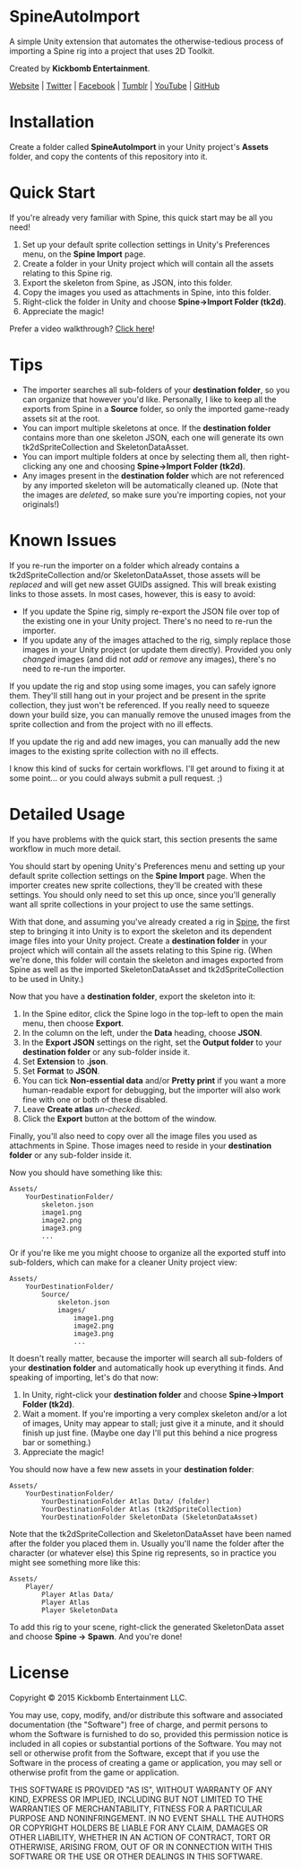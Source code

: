 # SpineAutoImport

A simple Unity extension that automates the otherwise-tedious process of importing a Spine rig into a project that uses 2D Toolkit.

Created by **Kickbomb Entertainment**.

[Website](http://kickbomb.us) | [Twitter](https://twitter.com/kickbomb) | [Facebook](https://www.facebook.com/431706723671340) | [Tumblr](http://kickbombentertainment.tumblr.com/) | [YouTube](http://www.youtube.com/channel/UC0Zt4aySrXEaw5SG8x0oHlA) | [GitHub](https://github.com/kickbomb)

# Installation

Create a folder called **SpineAutoImport** in your Unity project's **Assets** folder, and copy the contents of this repository into it.

# Quick Start

If you're already very familiar with Spine, this quick start may be all you need!

1. Set up your default sprite collection settings in Unity's Preferences menu, on the **Spine Import** page.
2. Create a folder in your Unity project which will contain all the assets relating to this Spine rig.
3. Export the skeleton from Spine, as JSON, into this folder.
4. Copy the images you used as attachments in Spine, into this folder.
5. Right-click the folder in Unity and choose **Spine->Import Folder (tk2d)**.
6. Appreciate the magic!

Prefer a video walkthrough? [Click here](http://youtu.be/Scz6C1e4icw)!

# Tips

* The importer searches all sub-folders of your **destination folder**, so you can organize that however you'd like. Personally, I like to keep all the exports from Spine in a **Source** folder, so only the imported game-ready assets sit at the root.
* You can import multiple skeletons at once. If the **destination folder** contains more than one skeleton JSON, each one will generate its own tk2dSpriteCollection and SkeletonDataAsset.
* You can import multiple folders at once by selecting them all, then right-clicking any one and choosing **Spine->Import Folder (tk2d)**.
* Any images present in the **destination folder** which are not referenced by any imported skeleton will be automatically cleaned up. (Note that the images are *deleted*, so make sure you're importing copies, not your originals!)

# Known Issues

If you re-run the importer on a folder which already contains a tk2dSpriteCollection and/or SkeletonDataAsset, those assets will be *replaced* and will get new asset GUIDs assigned. This will break existing links to those assets. In most cases, however, this is easy to avoid:

* If you update the Spine rig, simply re-export the JSON file over top of the existing one in your Unity project. There's no need to re-run the importer.
* If you update any of the images attached to the rig, simply replace those images in your Unity project (or update them directly). Provided you only *changed* images (and did not *add* or *remove* any images), there's no need to re-run the importer.

If you update the rig and stop using some images, you can safely ignore them. They'll still hang out in your project and be present in the sprite collection, they just won't be referenced. If you really need to squeeze down your build size, you can manually remove the unused images from the sprite collection and from the project with no ill effects.

If you update the rig and add new images, you can manually add the new images to the existing sprite collection with no ill effects.

I know this kind of sucks for certain workflows. I'll get around to fixing it at some point... or you could always submit a pull request. ;)

# Detailed Usage

If you have problems with the quick start, this section presents the same workflow in much more detail.

You should start by opening Unity's Preferences menu and setting up your default sprite collection settings on the **Spine Import** page. When the importer creates new sprite collections, they'll be created with these settings. You should only need to set this up once, since you'll generally want all sprite collections in your project to use the same settings.

With that done, and assuming you've already created a rig in [Spine](http://esotericsoftware.com), the first step to bringing it into Unity is to export the skeleton and its dependent image files into your Unity project. Create a **destination folder** in your project which will contain all the assets relating to this Spine rig. (When we're done, this folder will contain the skeleton and images exported from Spine as well as the imported SkeletonDataAsset and tk2dSpriteCollection to be used in Unity.)

Now that you have a **destination folder**, export the skeleton into it:

1. In the Spine editor, click the Spine logo in the top-left to open the main menu, then choose **Export**.
2. In the column on the left, under the **Data** heading, choose **JSON**.
3. In the **Export JSON** settings on the right, set the **Output folder** to your **destination folder** or any sub-folder inside it.
4. Set **Extension** to **.json**.
5. Set **Format** to **JSON**.
6. You can tick **Non-essential data** and/or **Pretty print** if you want a more human-readable export for debugging, but the importer will also work fine with one or both of these disabled.
7. Leave **Create atlas** *un-checked*.
8. Click the **Export** button at the bottom of the window.

Finally, you'll also need to copy over all the image files you used as attachments in Spine. Those images need to reside in your **destination folder** or any sub-folder inside it.

Now you should have something like this:

	Assets/
		YourDestinationFolder/
			skeleton.json
			image1.png
			image2.png
			image3.png
			...

Or if you're like me you might choose to organize all the exported stuff into sub-folders, which can make for a cleaner Unity project view:

	Assets/
		YourDestinationFolder/
			Source/
				skeleton.json
				images/
					image1.png
					image2.png
					image3.png
					...

It doesn't really matter, because the importer will search all sub-folders of your **destination folder** and automatically hook up everything it finds. And speaking of importing, let's do that now:

1. In Unity, right-click your **destination folder** and choose **Spine->Import Folder (tk2d)**.
2. Wait a moment. If you're importing a very complex skeleton and/or a lot of images, Unity may appear to stall; just give it a minute, and it should finish up just fine. (Maybe one day I'll put this behind a nice progress bar or something.)
3. Appreciate the magic!

You should now have a few new assets in your **destination folder**:

	Assets/
		YourDestinationFolder/
			YourDestinationFolder Atlas Data/ (folder)
			YourDestinationFolder Atlas (tk2dSpriteCollection)
			YourDestinationFolder SkeletonData (SkeletonDataAsset)

Note that the tk2dSpriteCollection and SkeletonDataAsset have been named after the folder you placed them in. Usually you'll name the folder after the character (or whatever else) this Spine rig represents, so in practice you might see something more like this:

	Assets/
		Player/
			Player Atlas Data/
			Player Atlas
			Player SkeletonData

To add this rig to your scene, right-click the generated SkeletonData asset and choose **Spine -> Spawn**. And you're done!

# License

Copyright © 2015 Kickbomb Entertainment LLC.

You may use, copy, modify, and/or distribute this software and associated documentation (the "Software") free of charge, and permit persons to whom the Software is furnished to do so, provided this permission notice is included in all copies or substantial portions of the Software. You may not sell or otherwise profit from the Software, except that if you use the Software in the process of creating a game or application, you may sell or otherwise profit from the game or application.

THIS SOFTWARE IS PROVIDED "AS IS", WITHOUT WARRANTY OF ANY KIND, EXPRESS OR IMPLIED, INCLUDING BUT NOT LIMITED TO THE WARRANTIES OF MERCHANTABILITY, FITNESS FOR A PARTICULAR PURPOSE AND NONINFRINGEMENT. IN NO EVENT SHALL THE AUTHORS OR COPYRIGHT HOLDERS BE LIABLE FOR ANY CLAIM, DAMAGES OR OTHER LIABILITY, WHETHER IN AN ACTION OF CONTRACT, TORT OR OTHERWISE, ARISING FROM, OUT OF OR IN CONNECTION WITH THIS SOFTWARE OR THE USE OR OTHER DEALINGS IN THIS SOFTWARE.
